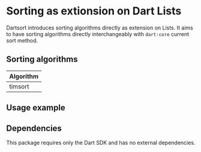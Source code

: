 # Sorting as extionsion on Dart Lists

Dartsort introduces sorting algorithms directly as extension on Lists.
It aims to have sorting algorithms directly interchangeably with `dart:core` current sort method.

## Sorting algorithms

| Algorithm |
|-----------|
| timsort   |

## Usage example

## Dependencies

This package requires only the Dart SDK and has no external dependencies.
